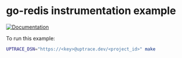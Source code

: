 # go-redis instrumentation example

[![Documentation](https://img.shields.io/badge/uptrace-documentation-informational)](https://docs.uptrace.dev/go/opentelemetry-go-redis/)

To run this example:

```bash
UPTRACE_DSN="https://<key>@uptrace.dev/<project_id>" make
```

